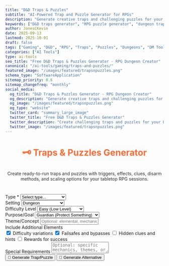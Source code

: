 ```yaml
---
title: "D&D Traps & Puzzles"
subtitle: "AI-Powered Trap and Puzzle Generator for RPGs"
description: "Generate creative traps and challenging puzzles for your D&D dungeons and RPG campaigns. Create engaging obstacles with solutions, mechanics, and difficulty scaling."
keywords: ["D&D traps generator", "RPG puzzle generator", "dungeon traps", "DnD puzzles", "trap creator", "puzzle maker", "RPG obstacles", "dungeon mechanics", "DM tools", "tabletop RPG"]
author: JonesCKevin
date: 2025-09-13
lastmod: 2025-10-01
draft: false
tags: ["Gaming", "D&D", "RPG", "Traps", "Puzzles", "Dungeons", "DM Tools", "AI", "Tools"]
categories: ["AI Tools"]
type: ai-tools
seo_title: "Free D&D Traps & Puzzles Generator - RPG Dungeon Creator"
canonical: "/ai-tools/gaming/traps-and-puzzles/"
featured_image: "/images/featured/trapsnpuzzles.png"
schema_type: "SoftwareApplication"
sitemap_priority: 0.6
sitemap_changefreq: "monthly"
social_media:
  og_title: "D&D Traps & Puzzles Generator - RPG Dungeon Creator"
  og_description: "Generate creative traps and challenging puzzles for D&D dungeons. Create engaging obstacles for your RPG campaigns."
  og_image: "/images/featured/trapsnpuzzles.png"
  og_type: "website"
  twitter_card: "summary_large_image"
  twitter_title: "Free D&D Traps & Puzzles Generator"
  twitter_description: "Create challenging traps and puzzles for your D&D dungeons with AI. Perfect for DMs and campaign creators."
  twitter_image: "/images/featured/trapsnpuzzles.png"
---
```


<link rel="stylesheet" href="traps-and-puzzles.css">


<h1 style="text-align:center;margin-bottom:30px;color:#ff6b35;">🗝️ Traps & Puzzles Generator</h1>
<p style="text-align:center;margin-bottom:40px;opacity:.9;">Create ready-to-run traps and puzzles with triggers, effects, clues, disarm methods, and scaling options for your tabletop RPG sessions.</p>

<form id="trapPuzzleForm">
<div class="form-group">
<label for="generationType">Type *</label>
<select id="generationType" required>
<option value="">Select type...</option>
<option value="trap">Trap</option>
<option value="puzzle">Puzzle</option>
<option value="both">Both (Trap + Puzzle)</option>
</select>
</div>

<div class="form-group">
<label for="setting">Setting</label>
<select id="setting">
<option value="dungeon">Dungeon</option>
<option value="ancient-ruins">Ancient Ruins</option>
<option value="wizard-tower">Wizard's Tower</option>
<option value="noble-estate">Noble Estate</option>
<option value="temple">Temple/Shrine</option>
<option value="thieves-guild">Thieves' Guild</option>
<option value="forest">Forest</option>
<option value="cave">Cave System</option>
<option value="urban">Urban Environment</option>
<option value="ship">Ship/Vehicle</option>
<option value="extraplanar">Extraplanar</option>
<option value="modern">Modern</option>
</select>
</div>

<div class="form-group">
<label for="difficulty">Difficulty Level</label>
<select id="difficulty">
<option value="easy">Easy (Low Level)</option>
<option value="moderate">Moderate (Mid Level)</option>
<option value="hard">Hard (High Level)</option>
<option value="deadly">Deadly (Epic Level)</option>
</select>
</div>

<div class="form-group">
<label for="purpose">Purpose/Goal</label>
<select id="purpose">
<option value="guardian">Guardian (Protect Something)</option>
<option value="deterrent">Deterrent (Discourage Entry)</option>
<option value="test">Test (Prove Worthiness)</option>
<option value="alarm">Alarm (Alert Others)</option>
<option value="delay">Delay (Slow Progress)</option>
<option value="capture">Capture (Restrain Intruders)</option>
<option value="information">Information (Convey Message)</option>
<option value="entertainment">Entertainment (For Fun)</option>
</select>
</div>

<div class="form-group">
<label for="theme">Theme/Concept</label>
<input type="text" id="theme" placeholder="Optional: elemental, mechanical, magical, riddles, etc.">
</div>

<div class="form-group">
<label for="includeOptions">Include Additional Elements</label>
<div class="checkbox-group">
<label class="checkbox-inline">
<input type="checkbox" id="includeVariations" checked>
Difficulty variations
</label>
<label class="checkbox-inline">
<input type="checkbox" id="includeFailsafes" checked>
Failsafes and bypasses
</label>
<label class="checkbox-inline">
<input type="checkbox" id="includeClues">
Hidden clues and hints
</label>
<label class="checkbox-inline">
<input type="checkbox" id="includeRewards">
Rewards for success
</label>
</div>
</div>

<div class="form-group">
<label for="specialRequests">Special Requirements</label>
<textarea id="specialRequests" placeholder="Optional: specific mechanics, themes, or story elements..."></textarea>
</div>

<div class="action-buttons">
<button type="button" onclick="generateTrapPuzzle()" class="generate-btn">
🎲 Generate Trap/Puzzle
</button>
<button type="button" onclick="generateVariation()" class="variation-btn">
🔄 Generate Alternative
</button>

</div>
</form>

<div id="loadingDiv" class="loading-message" style="display:none;">
<div class="spinner"></div>
<p>Creating your trap/puzzle...</p>
</div>

<div id="errorDiv" class="error-message" style="display:none;"></div>

<div id="resultDiv" class="result-section" style="display:none;">
<div class="result-header">
<h2>Generated Trap/Puzzle</h2>
<div class="action-buttons">
<button onclick="copyResult(event)" class="copy-btn">📋 Copy</button>
<button onclick="downloadResult('markdown', event)" class="download-btn">� MD</button>
<button onclick="downloadResult('html', event)" class="download-btn">🌐 HTML</button>
</div>
</div>
<div id="resultContent" class="result-content"></div>
</div>


<script src="traps-and-puzzles.js"></script>





